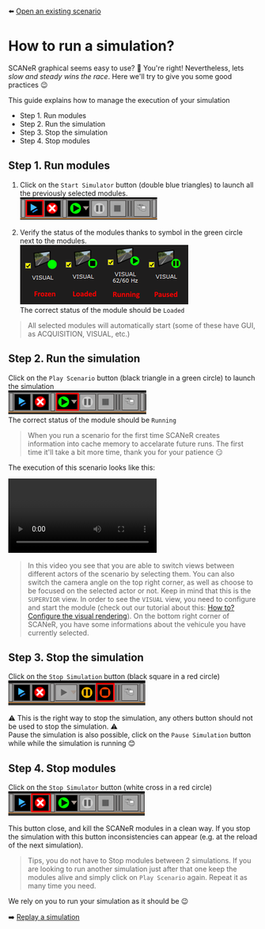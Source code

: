 :arrow_left: [Open an existing scenario](../HT_Open_a_scenario/HT_Open_a_scenario.md)

# How to run a simulation?

SCANeR graphical seems easy to use? 🤔
You're right! Nevertheless, lets *slow and steady wins the race*.
Here we'll try to give you some good practices 😉

This guide explains how to manage the execution of your simulation
- Step 1. Run modules
- Step 2. Run the simulation
- Step 3. Stop the simulation
- Step 4. Stop modules 

## Step 1. Run modules

1. Click on the `Start Simulator` button (double blue triangles) to launch all the previously selected modules.
![](./assets/LaunchModules.png)  

2. Verify the status of the modules thanks to symbol in the green circle next to the modules.  
![](./assets/ModuleStates.png)  
The correct status of the module should be `Loaded`  

>All selected modules will automatically start (some of these have GUI, as ACQUISITION, VISUAL, etc.)

## Step 2. Run the simulation
Click on the `Play Scenario` button (black triangle in a green circle) to launch the simulation  
![](./assets/LaunchSimu.png)  
The correct status of the module should be `Running`  

>When you run a scenario for the first time SCANeR creates information into cache memory to accelarate future runs. The first time it'll take a bit more time, thank you for your patience 😏

The execution of this scenario looks like this:

<video src="https://user-images.githubusercontent.com/22998298/133973267-9e959c8e-1b0e-4c2b-8668-5a05809cc749.mp4" controls="controls" style="max-width: 730px;"></video>

>In this video you see that you are able to switch views between different actors of the scenario by selecting them.
>You can also switch the camera angle on the top right corner, as well as choose to be focused on the selected actor or not.
>Keep in mind that this is the `SUPERVIOR` view. In order to see the `VISUAL` view, you need to configure and start the module (check out our tutorial about this: [How to? Configure the visual rendering](../HT_configure_visual/HT_configure_visual.md)).
>On the bottom right corner of SCANeR, you have some informations about the vehicule you have currently selected.

## Step 3. Stop the simulation
Click on the `Stop Simulation` button (black square in a red circle)  
![](./assets/StopSimu.png)

⚠ This is the right way to stop the simulation, any others button should not be used to stop the simulation. ⚠  
Pause the simulation is also possible, click on the `Pause Simulation` button while while the simulation is running 😊

## Step 4. Stop modules
Click on the `Stop Simulator` button (white cross in a red circle)  
![](./assets/StopModules.png)

This button close, and kill the SCANeR modules in a clean way. If you stop the simulation with this button inconsistencies can appear (e.g. at the reload of the next simulation).  

> Tips, you do not have to Stop modules between 2 simulations. If you are looking to run another simulation just after that one keep the modules alive and simply click on `Play Scenario` again. Repeat it as many time you need.

We rely on you to run your simulation as it should be 😉

:arrow_right: [Replay a simulation](../HT_Replay_Simulation/HT_Replay_Simulation.md)
